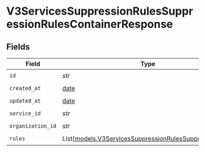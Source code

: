 # V3ServicesSuppressionRulesSuppressionRulesContainerResponse


## Fields

| Field                                                                                                            | Type                                                                                                             | Required                                                                                                         | Description                                                                                                      |
| ---------------------------------------------------------------------------------------------------------------- | ---------------------------------------------------------------------------------------------------------------- | ---------------------------------------------------------------------------------------------------------------- | ---------------------------------------------------------------------------------------------------------------- |
| `id`                                                                                                             | *str*                                                                                                            | :heavy_check_mark:                                                                                               | N/A                                                                                                              |
| `created_at`                                                                                                     | [date](https://docs.python.org/3/library/datetime.html#date-objects)                                             | :heavy_check_mark:                                                                                               | N/A                                                                                                              |
| `updated_at`                                                                                                     | [date](https://docs.python.org/3/library/datetime.html#date-objects)                                             | :heavy_check_mark:                                                                                               | N/A                                                                                                              |
| `service_id`                                                                                                     | *str*                                                                                                            | :heavy_check_mark:                                                                                               | N/A                                                                                                              |
| `organization_id`                                                                                                | *str*                                                                                                            | :heavy_check_mark:                                                                                               | N/A                                                                                                              |
| `rules`                                                                                                          | List[[models.V3ServicesSuppressionRulesSuppressionRule](../models/v3servicessuppressionrulessuppressionrule.md)] | :heavy_check_mark:                                                                                               | N/A                                                                                                              |